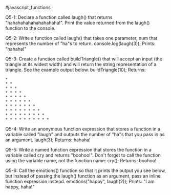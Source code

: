 #javascript_functions

Q5-1:
Declare a function called laugh() that returns "hahahahahahahahahaha!". Print the value returned from the laugh() function to the console.

Q5-2:
Write a function called laugh() that takes one parameter, num that represents the number of "ha"s to return.
console.log(laugh(3));
Prints: "hahaha!"

Q5-3:
Create a function called buildTriangle() that will accept an input (the triangle at its widest width) and will return the string representation of a triangle. See the example output below.
buildTriangle(10);
Returns:

    * 
    * * 
    * * * 
    * * * * 
    * * * * * 
    * * * * * * 
    * * * * * * * 
    * * * * * * * * 
    * * * * * * * * * 
    * * * * * * * * * *

Q5-4:
Write an anonymous function expression that stores a function in a variable called "laugh" and outputs the number of "ha"s that you pass in as an argument.
laugh(3);
Returns: hahaha!

Q5-5:
Write a named function expression that stores the function in a variable called cry and returns "boohoo!". Don't forget to call the function using the variable name, not the function name:
cry();
Returns: boohoo!

Q5-6:
Call the emotions() function so that it prints the output you see below, but instead of passing the laugh() function as an argument, pass an inline function expression instead.
emotions("happy", laugh(2)); 
Prints: "I am happy, haha!"

